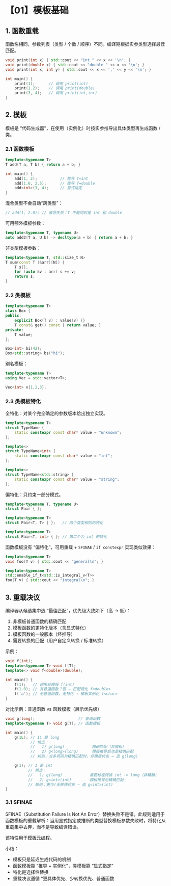 # 【01】模板基础

## 1. 函数重载

函数名相同，参数列表（类型 / 个数 / 顺序）不同。编译期根据实参类型选择最佳匹配。  

```cpp
void print(int x) { std::cout << "int " << x << '\n'; }
void print(double x) { std::cout << "double " << x << '\n'; }
void print(int x, int y) { std::cout << x << ',' << y << '\n'; }

int main() {
    print(1);      // 调用 print(int)
    print(1.2);    // 调用 print(double)
    print(3, 4);   // 调用 print(int,int)
}
```

## 2. 模板

模板是 “代码生成器”，在使用（实例化）时按实参推导出具体类型再生成函数 / 类。

### 2.1 函数模板

```cpp
template<typename T>
T add(T a, T b) { return a + b; }

int main() {
    add(1, 2);          // 推导 T=int
    add(1.0, 2.5);      // 推导 T=double
    add<int>(3, 4);     // 显式指定
}
```

混合类型不会自动“跨类型”：

```cpp
// add(1, 2.0); // 推导失败：T 不能同时是 int 和 double
```

可用额外模板参数：

```cpp
template<typename T, typename U>
auto add2(T a, U b) -> decltype(a + b) { return a + b; }
```

非类型模板参数：

```cpp
template<typename T, std::size_t N>
T sum(const T (&arr)[N]) {
    T s{};
    for (auto &v : arr) s += v;
    return s;
}
```

### 2.2 类模板

```cpp
template<typename T>
class Box {
public:
    explicit Box(T v) : value(v) {}
    T const& get() const { return value; }
private:
    T value;
};

Box<int> bi(42);
Box<std::string> bs("hi");
```

别名模板：

```cpp
template<typename T>
using Vec = std::vector<T>;

Vec<int> v{1,2,3};
```

### 2.3 类模板特化

全特化：对某个完全确定的参数版本给出独立实现。

```cpp
template<typename T>
struct TypeName {
    static constexpr const char* value = "unknown";
};

template<>
struct TypeName<int> {
    static constexpr const char* value = "int";
};

template<>
struct TypeName<std::string> {
    static constexpr const char* value = "string";
};
```

偏特化：只约束一部分模式。

```cpp
template<typename T, typename U>
struct Pair { };

template<typename T>
struct Pair<T, T> { };   // 两个类型相同的特化

template<typename T>
struct Pair<T, int> { }; // 第二个为 int 的特化
```

函数模板没有 “偏特化”，可用重载 + `SFINAE` / `if constexpr` 实现类似效果：

```cpp
template<typename T>
void foo(T v) { std::cout << "general\n"; }

template<typename T>
std::enable_if_t<std::is_integral_v<T>>
foo(T v) { std::cout << "integral\n"; }
```

## 3. 重载决议

编译器从候选集中选 “最佳匹配”，优先级大致如下（高 → 低）：

1. 非模板普通函数的精确匹配
2. 模板函数的更特化版本（含显式特化）
3. 模板函数的一般版本（经推导）
4. 需要转换的匹配（用户自定义转换 / 标准转换）

示例：

```cpp
void f(int);
template<typename T> void f(T);
template<> void f<double>(double);

int main() {
    f(1);   // 调用非模板 f(int)
    f(1.0); // 有普通函数？否 → 匹配特化 f<double>
    f('a'); // 无普通函数，无特化 → 模板实例化 f<char>
}
```

对比示例：普通函数 vs 函数模板（展示优先级）

```cpp
void g(long);                   // 普通函数
template<typename T> void g(T); // 函数模板

int main() {
    g(1L); // 1L 是 long
           // 候选：
           //   1) g(long)            精确匹配（非模板）
           //   2) g<long>(long)      模板推导后也是精确匹配
           // 规则：当多项同为精确匹配时，非模板优先 → 选 g(long)

    g(1); // 1 是 int
          // 候选：
          //   1) g(long)            需要标准转换 int -> long（非精确）
          //   2) g<int>(int)        模板推导后精确匹配
          // 规则：更少/无转换优先 → 选 g<int>(int)
}
```

### 3.1 SFINAE

SFINAE（Substitution Failure Is Not An Error）替换失败不是错。此规则适用于函数模板的重载解析：当用显式指定或推断的类型替换模板参数失败时，将特化从重载集中丢弃，而不是导致编译错误。

该特性用于[模板元编程](04.md)。

小结：

- 模板只是延迟生成代码的机制
- 函数模板靠 “推导 + 实例化”，类模板靠 “显式指定”
- 特化是选择性替换
- 重载决议遵循 “更具体优先、少转换优先、普通函数